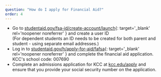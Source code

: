```yaml
---
question: "How do I apply for Financial Aid?"
order: 4
---
```


* Go to [studentaid.gov/fsa-id/create-account/launch](https://studentaid.gov/fsa-id/create-account/launch){: target='_blank' rel='noopener noreferrer' } and create a user ID <br>(For dependent students an ID needs to be created for both parent and student - using separate email addresses.)
* Log in to [studentaid.gov/h/apply-for-aid/fafsa](https://studentaid.gov/h/apply-for-aid/fafsa){: target='_blank' rel='noopener noreferrer' } and complete the financial aid application. <br>KCC's school code: 007690
* Complete an admissions application for KCC at [kcc.edu/apply](https://apply.kcc.edu) and ensure that you provide your social security number on the application.
